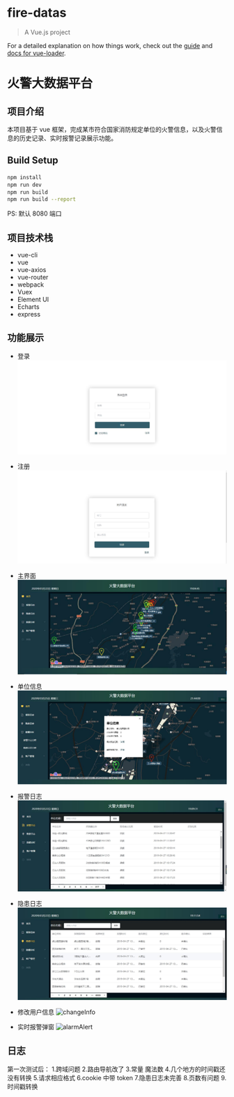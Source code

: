 # fire-datas

> A Vue.js project

For a detailed explanation on how things work, check out the [guide](http://vuejs-templates.github.io/webpack/) and [docs for vue-loader](http://vuejs.github.io/vue-loader).

# 火警大数据平台

## 项目介绍

本项目基于 vue 框架，完成某市符合国家消防规定单位的火警信息，以及火警信息的历史记录、实时报警记录展示功能。

## Build Setup

```bash
npm install
npm run dev
npm run build
npm run build --report
```

PS: 默认 8080 端口

## 项目技术栈

- vue-cli
- vue
- vue-axios
- vue-router
- webpack
- Vuex
- Element UI
- Echarts
- express

## 功能展示

- 登录
  ![login](images/Login.jpg)

- 注册
  ![signup](images/SignUp.jpg)

- 主界面
  ![main](images/main.jpg)

- 单位信息
  ![unitInfo](images/UnitInfo.jpg)

- 报警日志
  ![alarmLog](images/AlarmLog.jpg)

- 隐患日志
  ![hazardLog](images/HazardLog.jpg)

- 修改用户信息
  ![changeInfo](images/ChangeInfo)

- 实时报警弹窗
  ![alarmAlert](images/AlarmAlert)

## 日志

第一次测试后： 1.跨域问题 2.路由导航改了 3.常量 魔法数 4.几个地方的时间戳还没有转换 5.请求相应格式
6.cookie 中带 token 7.隐患日志未完善 8.页数有问题 9.时间戳转换
